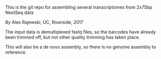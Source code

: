 This is the git repo for assembling several transcriptomes from 2x75bp NextSeq data

By Alex Rajewski, UC, Riverside, 2017

The input data is demultiplexed fastq files, so the barcodes have already been trimmed off, but not other quality trimming has taken place.

This will also be a de novo assembly, so there is no genome assembly to reference.